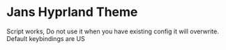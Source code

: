 # Jans Hyprland Theme

Script works,
Do not use it when you have existing config it will overwrite.
Default keybindings are US

